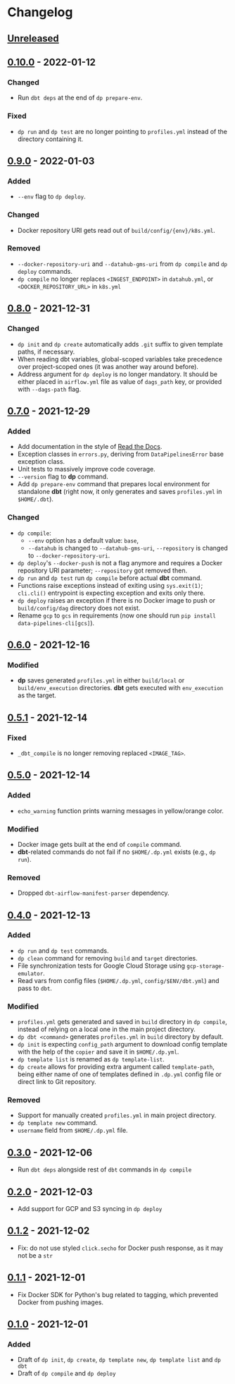# Changelog

## [Unreleased]

## [0.10.0] - 2022-01-12

### Changed

-   Run `dbt deps` at the end of `dp prepare-env`.

### Fixed

-   `dp run` and `dp test` are no longer pointing to `profiles.yml` instead of the directory containing it.

## [0.9.0] - 2022-01-03

### Added

-   `--env` flag to `dp deploy`.

### Changed

-   Docker repository URI gets read out of `build/config/{env}/k8s.yml`.

### Removed

-   `--docker-repository-uri` and `--datahub-gms-uri` from `dp compile` and `dp deploy` commands.
-   `dp compile` no longer replaces `<INGEST_ENDPOINT>` in `datahub.yml`, or `<DOCKER_REPOSITORY_URL>` in `k8s.yml`

## [0.8.0] - 2021-12-31

### Changed

-   `dp init` and `dp create` automatically adds `.git` suffix to given template paths, if necessary.
-   When reading dbt variables, global-scoped variables take precedence over project-scoped ones (it was another way around before).
-   Address argument for `dp deploy` is no longer mandatory. It should be either placed in `airflow.yml` file as value of `dags_path` key, or provided with `--dags-path` flag.

## [0.7.0] - 2021-12-29

### Added

-   Add documentation in the style of [Read the Docs](https://readthedocs.org/).
-   Exception classes in `errors.py`, deriving from `DataPipelinesError` base exception class.
-   Unit tests to massively improve code coverage.
-   `--version` flag to **dp** command.
-   Add `dp prepare-env` command that prepares local environment for standalone **dbt** (right now, it only generates and saves `profiles.yml` in `$HOME/.dbt`).

### Changed

-   `dp compile`:
    -   `--env` option has a default value: `base`,
    -   `--datahub` is changed to `--datahub-gms-uri`, `--repository` is changed to `--docker-repository-uri`.
-   `dp deploy`'s `--docker-push` is not a flag anymore and requires a Docker repository URI parameter; `--repository` got removed then.
-   `dp run` and `dp test` run `dp compile` before actual **dbt** command.
-   Functions raise exceptions instead of exiting using `sys.exit(1)`; `cli.cli()` entrypoint is expecting exception and exits only there.
-   `dp deploy` raises an exception if there is no Docker image to push or `build/config/dag` directory does not exist.
-   Rename `gcp` to `gcs` in requirements (now one should run `pip install data-pipelines-cli[gcs]`).

## [0.6.0] - 2021-12-16

### Modified

-   **dp** saves generated `profiles.yml` in either `build/local` or `build/env_execution` directories. **dbt** gets executed with `env_execution` as the target.

## [0.5.1] - 2021-12-14

### Fixed

-   `_dbt_compile` is no longer removing replaced `<IMAGE_TAG>`.

## [0.5.0] - 2021-12-14

### Added

-   `echo_warning` function prints warning messages in yellow/orange color.

### Modified

-   Docker image gets built at the end of `compile` command.
-   **dbt**-related commands do not fail if no `$HOME/.dp.yml` exists (e.g., `dp run`).

### Removed

-   Dropped `dbt-airflow-manifest-parser` dependency.

## [0.4.0] - 2021-12-13

### Added

-   `dp run` and `dp test` commands.
-   `dp clean` command for removing `build` and `target` directories.
-   File synchronization tests for Google Cloud Storage using `gcp-storage-emulator`.
-   Read vars from config files (`$HOME/.dp.yml`, `config/$ENV/dbt.yml`) and pass to `dbt`.

### Modified

-   `profiles.yml` gets generated and saved in `build` directory in `dp compile`, instead of relying on a local one in the
    main project directory.
-   `dp dbt <command>` generates `profiles.yml` in `build` directory by default.
-   `dp init` is expecting `config_path` argument to download config template with the help of the `copier` and save it in `$HOME/.dp.yml`.
-   `dp template list` is renamed as `dp template-list`.
-   `dp create` allows for providing extra argument called `template-path`, being either name of one of templates defined
    in `.dp.yml` config file or direct link to Git repository.

### Removed

-   Support for manually created `profiles.yml` in main project directory.
-   `dp template new` command.
-   `username` field from `$HOME/.dp.yml` file.

## [0.3.0] - 2021-12-06

-   Run `dbt deps` alongside rest of `dbt` commands in `dp compile`

## [0.2.0] - 2021-12-03

-   Add support for GCP and S3 syncing in `dp deploy`

## [0.1.2] - 2021-12-02

-   Fix: do not use styled `click.secho` for Docker push response, as it may not be a `str`

## [0.1.1] - 2021-12-01

-   Fix Docker SDK for Python's bug related to tagging, which prevented Docker from pushing images.

## [0.1.0] - 2021-12-01

### Added

-   Draft of `dp init`, `dp create`, `dp template new`, `dp template list` and `dp dbt`
-   Draft of `dp compile` and `dp deploy`

[Unreleased]: https://github.com/getindata/data-pipelines-cli/compare/0.10.0...HEAD

[0.10.0]: https://github.com/getindata/data-pipelines-cli/compare/0.9.0...0.10.0

[0.9.0]: https://github.com/getindata/data-pipelines-cli/compare/0.8.0...0.9.0

[0.8.0]: https://github.com/getindata/data-pipelines-cli/compare/0.7.0...0.8.0

[0.7.0]: https://github.com/getindata/data-pipelines-cli/compare/0.6.0...0.7.0

[0.6.0]: https://github.com/getindata/data-pipelines-cli/compare/0.5.1...0.6.0

[0.5.1]: https://github.com/getindata/data-pipelines-cli/compare/0.5.0...0.5.1

[0.5.0]: https://github.com/getindata/data-pipelines-cli/compare/0.4.0...0.5.0

[0.4.0]: https://github.com/getindata/data-pipelines-cli/compare/0.3.0...0.4.0

[0.3.0]: https://github.com/getindata/data-pipelines-cli/compare/0.2.0...0.3.0

[0.2.0]: https://github.com/getindata/data-pipelines-cli/compare/0.1.2...0.2.0

[0.1.2]: https://github.com/getindata/data-pipelines-cli/compare/0.1.1...0.1.2

[0.1.1]: https://github.com/getindata/data-pipelines-cli/compare/0.1.0...0.1.1

[0.1.0]: https://github.com/getindata/data-pipelines-cli/compare/5df87160e660d372a52a3665fe79be2029089613...0.1.0

